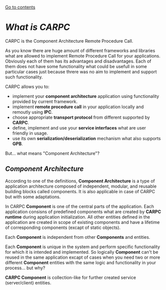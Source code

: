 [Go to contents](../README.md#table-of_contents)

# ***What is CARPC***

CARPC is the Component Architecture Remote Procedure Call.

As you know there are huge amount of different frameworks and libraries what are allowed to implement Remote Procedure Call for your applications. Obviously each of them has its advantages and disadvantages. Each of them does not have some functionality what could be usefull in some particular cases just because threre was no aim to implement and support such functionality.

CARPC allows you to:
   - implement your **component architecture** application using functionality provided by current framework.
   - implement **remote procedure call** in your application locally and remoutly using **IPC**.
   - choose appropriate **transport protocol** from different supported by **CARPC**.
   - define, implement and use your **service interfaces** what are user friendly in usage.
   - use its own **serialization/deserialization** mechanism what also supports **GPB**.

But... what means "Component Architecture"?

## ***Component Architecture***

According to one of the definitions, **Component Architecture** is a type of application architecture composed of independent, modular, and reusable building blocks called components. It is also applicable in case of CARPC but with some adaptations.

In CARPC **Component** is one of the central parts of the application. Each application consisns of predefined components what are created by **CARPC runtime** during application initialization. All other entities defined in the application are created in scope of existing components and have a lifetime of corresponding components (excapt of static objects).

Each **Component** is independent from other **Components** and entities.

Each **Component** is unique in the system and perform specific functionality for which it is intended and implemented. So logically **Component** can't be reused in the same application excapt of cases when you need two or more different **Component** entities with the same logic and functionality in your process... but why?

**CARPC Component** is collection-like for further created service (server/client) entities.
